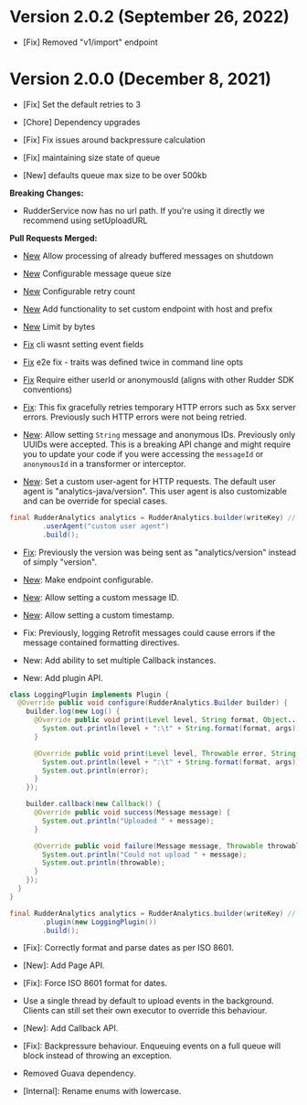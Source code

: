 # Version 2.0.2 (September 26, 2022)

- [Fix] Removed "v1/import" endpoint
# Version 2.0.0 (December 8, 2021)

- [Fix] Set the default retries to 3
- [Chore] Dependency upgrades


- [Fix] Fix issues around backpressure calculation

- [Fix] maintaining size state of queue

- [New] defaults queue max size to be over 500kb

**Breaking Changes:**

- RudderService now has no url path. If you're using it directly we recommend using setUploadURL

**Pull Requests Merged:**

- [New](https://github.com/rudderio/analytics-java/pull/192) Allow processing of already buffered messages on shutdown
- [New](https://github.com/rudderio/analytics-java/pull/190) Configurable message queue size
- [New](https://github.com/rudderio/analytics-java/pull/189) Configurable retry count
- [New](https://github.com/rudderio/analytics-java/pull/183) Add functionality to set custom endpoint with host and prefix
- [New](https://github.com/rudderio/analytics-java/pull/178) Limit by bytes

- [Fix](https://github.com/rudderio/analytics-java/pull/223) cli wasnt setting event fields
- [Fix](https://github.com/rudderio/analytics-java/pull/222) e2e fix - traits was defined twice in command line opts
- [Fix](https://github.com/rudderio/analytics-java/pull/221) Require either userId or anonymousId \(aligns with other Rudder SDK conventions\)

- [Fix](https://github.com/rudderio/analytics-java/pull/117): This fix gracefully retries temporary HTTP errors such as 5xx server errors. Previously such HTTP errors were not being retried.

- [New](https://github.com/rudderio/analytics-java/pull/113): Allow setting `String` message and anonymous IDs. Previously only UUIDs were accepted. This is a breaking API change and might require you to update your code if you were accessing the `messageId` or `anonymousId` in a transformer or interceptor.

- [New](https://github.com/rudderio/analytics-java/pull/109): Set a custom user-agent for HTTP requests. The default user agent is "analytics-java/version". This user agent is also customizable and can be override for special cases.

```java
final RudderAnalytics analytics = RudderAnalytics.builder(writeKey) //
        .userAgent("custom user agent")
        .build();
```

- [Fix](https://github.com/rudderio/analytics-java/pull/112): Previously the version was being sent as "analytics/version" instead of simply "version".

- [New](https://github.com/rudderio/analytics-java/pull/99): Make endpoint configurable.
- [New](https://github.com/rudderio/analytics-java/pull/101): Allow setting a custom message ID.
- [New](https://github.com/rudderio/analytics-java/pull/58): Allow setting a custom timestamp.

- Fix: Previously, logging Retrofit messages could cause errors if the message contained formatting directives.

- New: Add ability to set multiple Callback instances.
- New: Add plugin API.

```java
class LoggingPlugin implements Plugin {
  @Override public void configure(RudderAnalytics.Builder builder) {
    builder.log(new Log() {
      @Override public void print(Level level, String format, Object... args) {
        System.out.println(level + ":\t" + String.format(format, args));
      }

      @Override public void print(Level level, Throwable error, String format, Object... args) {
        System.out.println(level + ":\t" + String.format(format, args));
        System.out.println(error);
      }
    });

    builder.callback(new Callback() {
      @Override public void success(Message message) {
        System.out.println("Uploaded " + message);
      }

      @Override public void failure(Message message, Throwable throwable) {
        System.out.println("Could not upload " + message);
        System.out.println(throwable);
      }
    });
  }
}

final RudderAnalytics analytics = RudderAnalytics.builder(writeKey) //
        .plugin(new LoggingPlugin())
        .build();
```

- [Fix]: Correctly format and parse dates as per ISO 8601.

- [New]: Add Page API.

- [Fix]: Force ISO 8601 format for dates.
- Use a single thread by default to upload events in the background. Clients can still set their own executor to override this behaviour.
- [New]: Add Callback API.
- [Fix]: Backpressure behaviour. Enqueuing events on a full queue will block instead of throwing an exception.
- Removed Guava dependency.
- [Internal]: Rename enums with lowercase.
